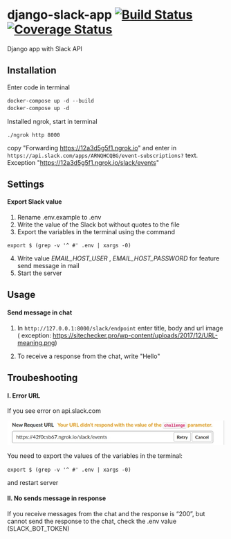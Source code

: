 # django-slack-app [![Build Status](https://travis-ci.com/startmatter/django-slack-utils.svg?branch=master)](https://travis-ci.com/startmatter/django-slack-utils) [![Coverage Status](https://coveralls.io/repos/github/startmatter/django-slack-utils/badge.svg?branch=master)](https://coveralls.io/github/startmatter/django-slack-utils?branch=master)

Django app with Slack API

## Installation
Enter code in terminal
```python
docker-compose up -d --build 
docker-compose up -d 
```
Installed ngrok, start in terminal
```
./ngrok http 8000
```
copy "Forwarding https://12a3d5g5f1.ngrok.io" and enter in `https://api.slack.com/apps/ARNQHCQBG/event-subscriptions?` 
text. Exception "https://12a3d5g5f1.ngrok.io/slack/events"
## Settings
#### Export Slack value

1. Rename .env.example to .env
2. Write the value of the Slack bot without quotes to the file
3. Export the variables in the terminal using the command 
```
export $ (grep -v '^ #' .env | xargs -0)
```

4. Write value *EMAIL_HOST_USER* , *EMAIL_HOST_PASSWORD* for feature send message in mail
5. Start the server

## Usage
#### Send message in chat

1. In `http://127.0.0.1:8000/slack/endpoint` enter title, body and url image
( exception: https://sitechecker.pro/wp-content/uploads/2017/12/URL-meaning.png)

2. To receive a response from the chat, write "Hello"


## Troubeshooting

#### I. Error URL
If you see error on api.slack.com

![Alt text](img_github/apislack.jpg?raw=true "Title")

You need to export the values ​​of the variables in the terminal:

`
export $ (grep -v '^ #' .env | xargs -0)
`
 
and restart server

#### II. No sends message in response
If you receive messages from the chat and the response is “200”, but cannot send the response to the chat, check the .env value (SLACK_BOT_TOKEN)